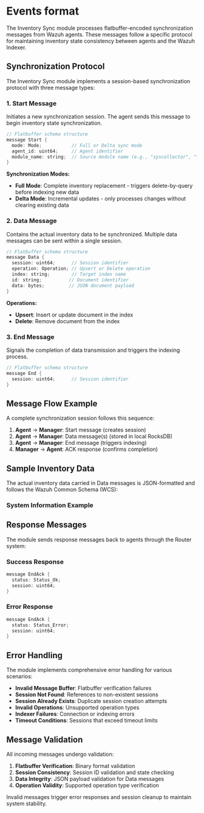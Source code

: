 # Events format 

The Inventory Sync module processes flatbuffer-encoded synchronization messages from Wazuh agents. These messages follow a specific protocol for maintaining inventory state consistency between agents and the Wazuh Indexer.

## Synchronization Protocol

The Inventory Sync module implements a session-based synchronization protocol with three message types:

### 1. Start Message

Initiates a new synchronization session. The agent sends this message to begin inventory state synchronization.

```cpp
// Flatbuffer schema structure
message Start {
  mode: Mode;           // Full or Delta sync mode
  agent_id: uint64;     // Agent identifier  
  module_name: string;  // Source module name (e.g., "syscollector", "fim")
}
```

**Synchronization Modes:**
- **Full Mode**: Complete inventory replacement - triggers delete-by-query before indexing new data
- **Delta Mode**: Incremental updates - only processes changes without clearing existing data

### 2. Data Message

Contains the actual inventory data to be synchronized. Multiple data messages can be sent within a single session.

```cpp
// Flatbuffer schema structure
message Data {
  session: uint64;      // Session identifier
  operation: Operation; // Upsert or Delete operation
  index: string;        // Target index name
  id: string;          // Document identifier
  data: bytes;         // JSON document payload
}
```

**Operations:**
- **Upsert**: Insert or update document in the index
- **Delete**: Remove document from the index

### 3. End Message

Signals the completion of data transmission and triggers the indexing process.

```cpp
// Flatbuffer schema structure  
message End {
  session: uint64;      // Session identifier
}
```

## Message Flow Example

A complete synchronization session follows this sequence:

1. **Agent** → **Manager**: Start message (creates session)
2. **Agent** → **Manager**: Data message(s) (stored in local RocksDB)  
3. **Agent** → **Manager**: End message (triggers indexing)
4. **Manager** → **Agent**: ACK response (confirms completion)

## Sample Inventory Data

The actual inventory data carried in Data messages is JSON-formatted and follows the Wazuh Common Schema (WCS):

### System Information Example


## Response Messages

The module sends response messages back to agents through the Router system:

### Success Response
```cpp
message EndAck {
  status: Status_Ok;
  session: uint64;
}
```

### Error Response  
```cpp
message EndAck {
  status: Status_Error;
  session: uint64;
}
```

## Error Handling

The module implements comprehensive error handling for various scenarios:

- **Invalid Message Buffer**: Flatbuffer verification failures
- **Session Not Found**: References to non-existent sessions
- **Session Already Exists**: Duplicate session creation attempts
- **Invalid Operations**: Unsupported operation types
- **Indexer Failures**: Connection or indexing errors
- **Timeout Conditions**: Sessions that exceed timeout limits

## Message Validation

All incoming messages undergo validation:

1. **Flatbuffer Verification**: Binary format validation
2. **Session Consistency**: Session ID validation and state checking
3. **Data Integrity**: JSON payload validation for Data messages
4. **Operation Validity**: Supported operation type verification

Invalid messages trigger error responses and session cleanup to maintain system stability.
